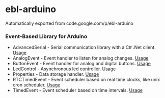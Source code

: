 # ebl-arduino
Automatically exported from code.google.com/p/ebl-arduino
### Event-Based Library for Arduino

* AdvancedSerial - Serial communication library with a C# .Net client. [Usage](https://github.com/renatoferreirarenatoferreira/ebl-arduino/blob/wiki/AdvancedSerial.md)
* AnalogEvent - Event handler to listen for analog changes. [Usage](https://github.com/renatoferreirarenatoferreira/ebl-arduino/blob/wiki/AnalogEvent.md)
* ButtonEvent - Event handler for analog and digital buttons. [Usage](https://github.com/renatoferreirarenatoferreira/ebl-arduino/blob/wiki/ButtonEvent.md)
* LedControl - Asynchronous led controller. [Usage](https://github.com/renatoferreirarenatoferreira/ebl-arduino/blob/wiki/LedControl.md)
* Properties - Data storage handler. [Usage](https://github.com/renatoferreirarenatoferreira/ebl-arduino/blob/wiki/Properties.md)
* RTCTimedEvent - Event scheduler based on real time clocks, like unix cron scheduler. [Usage](https://github.com/renatoferreirarenatoferreira/ebl-arduino/blob/wiki/RTCTimedEvent.md)
* TimedEvent - Event scheduler based on time intervals. [Usage](https://github.com/renatoferreirarenatoferreira/ebl-arduino/blob/wiki/TimedEvent.md)
